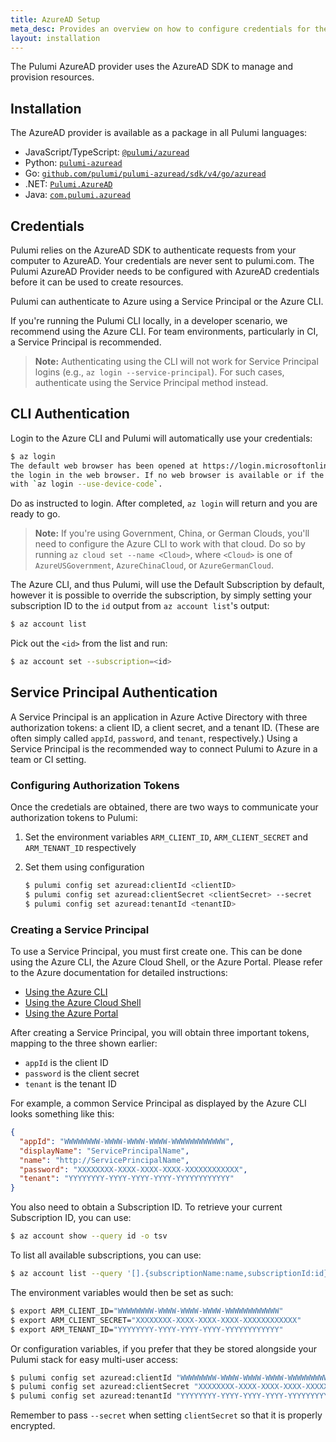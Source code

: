 ```yaml
---
title: AzureAD Setup
meta_desc: Provides an overview on how to configure credentials for the Pulumi AzureAD Provider.
layout: installation
---
```


The Pulumi AzureAD provider uses the AzureAD SDK to manage and provision resources.

## Installation

The AzureAD provider is available as a package in all Pulumi languages:

* JavaScript/TypeScript: [`@pulumi/azuread`](https://www.npmjs.com/package/@pulumi/azuread)
* Python: [`pulumi-azuread`](https://pypi.org/project/pulumi-azuread/)
* Go: [`github.com/pulumi/pulumi-azuread/sdk/v4/go/azuread`](https://github.com/pulumi/pulumi-azuread)
* .NET: [`Pulumi.AzureAD`](https://www.nuget.org/packages/Pulumi.AzureAD)
* Java: [`com.pulumi.azuread`](https://search.maven.org/search?q=com.pulumi.azuread)


## Credentials

Pulumi relies on the AzureAD SDK to authenticate requests from your computer to AzureAD. Your credentials are never sent
to pulumi.com. The Pulumi AzureAD Provider needs to be configured with AzureAD credentials
before it can be used to create resources.

Pulumi can authenticate to Azure using a Service Principal or the Azure CLI.

If you're running the Pulumi CLI locally, in a developer scenario, we recommend using the Azure CLI.  For team
environments, particularly in CI, a Service Principal is recommended.

> **Note:** Authenticating using the CLI will not work for Service Principal logins (e.g.,
> `az login --service-principal`).  For such cases, authenticate using the Service Principal method instead.

## CLI Authentication

Login to the Azure CLI and Pulumi will automatically use your credentials:

```bash
$ az login
The default web browser has been opened at https://login.microsoftonline.com/common/oauth2/authorize. Please continue
the login in the web browser. If no web browser is available or if the web browser fails to open, use device code flow
with `az login --use-device-code`.
```

Do as instructed to login.  After completed, `az login` will return and you are ready to go.

> **Note:** If you're using Government, China, or German Clouds, you'll need to configure the Azure CLI to work
> with that cloud.  Do so by running `az cloud set --name <Cloud>`, where `<Cloud>` is one of `AzureUSGovernment`,
> `AzureChinaCloud`, or `AzureGermanCloud`.

The Azure CLI, and thus Pulumi, will use the Default Subscription by default, however it is possible to override the
subscription, by simply setting your subscription ID to the `id` output from `az account list`'s output:

```bash
$ az account list
```

Pick out the `<id>` from the list and run:

```bash
$ az account set --subscription=<id>
```

## Service Principal Authentication

A Service Principal is an application in Azure Active Directory with three authorization tokens: a client ID, a client
secret, and a tenant ID.  (These are often simply called `appId`, `password`, and `tenant`, respectively.)  Using a
Service Principal is the recommended way to connect Pulumi to Azure in a team or CI setting.

### Configuring Authorization Tokens

Once the credetials are obtained, there are two ways to communicate your authorization tokens to Pulumi:

1. Set the environment variables `ARM_CLIENT_ID`, `ARM_CLIENT_SECRET` and `ARM_TENANT_ID` respectively

2. Set them using configuration

    ```bash
    $ pulumi config set azuread:clientId <clientID>
    $ pulumi config set azuread:clientSecret <clientSecret> --secret
    $ pulumi config set azuread:tenantId <tenantID>
    ```

### Creating a Service Principal

To use a Service Principal, you must first create one.  This can be done using the Azure CLI, the Azure Cloud Shell, or the Azure Portal.
Please refer to the Azure documentation for detailed instructions:

* [Using the Azure CLI](https://docs.microsoft.com/en-us/cli/azure/create-an-azure-service-principal-azure-cli?view=azure-cli-latest)
* [Using the Azure Cloud Shell](https://shell.azure.com/)
* [Using the Azure Portal](https://docs.microsoft.com/en-us/azure/azure-resource-manager/resource-group-create-service-principal-portal?view=azure-cli-latest)

After creating a Service Principal, you will obtain three important tokens, mapping to the three shown earlier:

* `appId` is the client ID
* `password` is the client secret
* `tenant` is the tenant ID

For example, a common Service Principal as displayed by the Azure CLI looks something like this:

```json
{
  "appId": "WWWWWWWW-WWWW-WWWW-WWWW-WWWWWWWWWWWW",
  "displayName": "ServicePrincipalName",
  "name": "http://ServicePrincipalName",
  "password": "XXXXXXXX-XXXX-XXXX-XXXX-XXXXXXXXXXXX",
  "tenant": "YYYYYYYY-YYYY-YYYY-YYYY-YYYYYYYYYYYY"
}
```

You also need to obtain a Subscription ID. To retrieve your current Subscription ID, you can use:

```bash
$ az account show --query id -o tsv
```

To list all available subscriptions, you can use:

```bash
$ az account list --query '[].{subscriptionName:name,subscriptionId:id}' -o tsv
```

The environment variables would then be set as such:

```bash
$ export ARM_CLIENT_ID="WWWWWWWW-WWWW-WWWW-WWWW-WWWWWWWWWWWW"
$ export ARM_CLIENT_SECRET="XXXXXXXX-XXXX-XXXX-XXXX-XXXXXXXXXXXX"
$ export ARM_TENANT_ID="YYYYYYYY-YYYY-YYYY-YYYY-YYYYYYYYYYYY"
```

Or configuration variables, if you prefer that they be stored alongside your Pulumi stack for easy multi-user access:

```bash
$ pulumi config set azuread:clientId "WWWWWWWW-WWWW-WWWW-WWWW-WWWWWWWWWWWW"
$ pulumi config set azuread:clientSecret "XXXXXXXX-XXXX-XXXX-XXXX-XXXXXXXXXXXX" --secret
$ pulumi config set azuread:tenantId "YYYYYYYY-YYYY-YYYY-YYYY-YYYYYYYYYYYY"
```

Remember to pass `--secret` when setting `clientSecret` so that it is properly encrypted.
